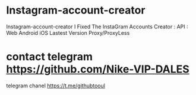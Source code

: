 # Instagram-account-creator
Instagram-account-creator I Fixed The InstaGram Accounts Creator : API : Web Android iOS Lastest Version Proxy/ProxyLess 


# contact telegram https://github.com/Nike-VIP-DALES

telegram chanel https://t.me/githubtooul
